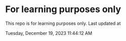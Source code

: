 # For learning purposes only
This repo is for learning purposes only.
Last updated at

Tuesday, December 19, 2023 11:44:12 AM


